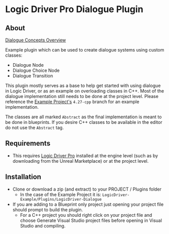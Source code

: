 # Logic Driver Pro Dialogue Plugin

## About
[Dialogue Concepts Overview](https://logicdriver.com/docs/guides/dialogue/)

Example plugin which can be used to create dialogue systems using custom classes:
- Dialogue Node
- Dialogue Choice Node
- Dialogue Transition

This plugin mostly serves as a base to help get started with using dialogue in Logic Driver, or as an example on overloading classes in C++. Most of the dialogue implementation still needs to be done at the project level. Please reference the [Example Project's](https://github.com/Recursoft/LogicDriver-Example) `4.27-cpp` branch for an example implementation.

The classes are all marked `Abstract` as the final implementation is meant to be done in blueprints. If you desire C++ classes to be available in the editor do not use the `Abstract` tag.

## Requirements

- This requires [Logic Driver Pro](https://www.unrealengine.com/marketplace/product/logic-driver-state-machine-blueprint-editor) installed at the engine level (such as by downloading from the Unreal Marketplace) or at the project level.

## Installation

- Clone or download a zip (and extract) to your PROJECT / Plugins folder
    - In the case of the Example Project it is: `LogicDriver-Example/Plugins/LogicDriver-Dialogue`
- If you are adding to a Blueprint only project just opening your project file should prompt to build the plugin.
    - For a C++ project you should right click on your project file and choose Generate Visual Studio project files before opening in Visual Studio and compiling.
